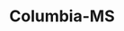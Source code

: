 ---
title: Columbia-MS
slug: columbia-ms
f_state:
- cms/state/mississippi.md
f_locations:
- cms/payday-loan/a-1-cash-inc-195.md
- cms/payday-loan/a-1-cash-522.md
- cms/payday-loan/a-1-cash-inc-533.md
- cms/payday-loan/advance-america-1957.md
- cms/payday-loan/advance-america-1995.md
- cms/payday-loan/big-city-rentals-5266.md
- cms/payday-loan/check-exchange-of-columbia-11242.md
- cms/payday-loan/check-exchange-of-columbia-11243.md
- cms/payday-loan/check-into-cash-12119.md
- cms/payday-loan/check-into-cash-of-mississippi-13445.md
- cms/payday-loan/check-it-out-13753.md
- cms/payday-loan/check-now-13928.md
- cms/payday-loan/check-now-13939.md
- cms/payday-loan/check-now-13940.md
- cms/payday-loan/columbia-cash-15169.md
- cms/payday-loan/columbia-cash-15170.md
- cms/payday-loan/columbia-cash-15171.md
- cms/payday-loan/country-cash-15433.md
- cms/payday-loan/country-cash-inc-15434.md
- cms/payday-loan/e-z-cash-16345.md
- cms/payday-loan/express-check-advance-17007.md
- cms/payday-loan/express-check-advance-17040.md
- cms/payday-loan/express-check-advance-17041.md
- cms/payday-loan/family-discount-cash-17511.md
- cms/payday-loan/family-discount-cash-17512.md
- cms/payday-loan/fash-cash-of-columbia-inc-17533.md
- cms/payday-loan/fast-cash-for-checks-inc-17742.md
- cms/payday-loan/fast-cash-for-checks-inc-17744.md
- cms/payday-loan/fast-cash-of-columbia-inc-17815.md
- cms/payday-loan/instant-cash-19619.md
- cms/payday-loan/k-cash-19937.md
- cms/payday-loan/k-cash-19938.md
- cms/payday-loan/online-information-services-23301.md
updated-on: '2024-05-30T13:41:28.615Z'
created-on: '2024-05-30T13:41:28.615Z'
published-on: '2024-05-30T13:54:32.469Z'
f_city: Columbia
layout: '[city].html'
tags: city
---